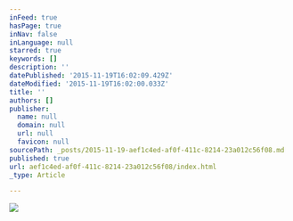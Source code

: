```yaml
---
inFeed: true
hasPage: true
inNav: false
inLanguage: null
starred: true
keywords: []
description: ''
datePublished: '2015-11-19T16:02:09.429Z'
dateModified: '2015-11-19T16:02:00.033Z'
title: ''
authors: []
publisher:
  name: null
  domain: null
  url: null
  favicon: null
sourcePath: _posts/2015-11-19-aef1c4ed-af0f-411c-8214-23a012c56f08.md
published: true
url: aef1c4ed-af0f-411c-8214-23a012c56f08/index.html
_type: Article

---
```

![](https://the-grid-user-content.s3-us-west-2.amazonaws.com/f535e2a5-123e-42cb-bcbb-dad34b5e0306.jpg)
